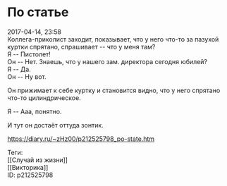 По статье
==========

   
 2017-04-14, 23:58   
  Коллега-приколист заходит, показывает, что у него что-то за пазухой куртки спрятано, спрашивает -- что у меня там?   
 Я -- Пистолет!   
 Он -- Нет. Знаешь, что у нашего зам. директора сегодня юбилей?   
 Я -- Да.   
 Он -- Ну вот.   
   
 Он прижимает к себе куртку и становится видно, что у него спрятано что-то цилиндрическое.   
   
 Я -- Ааа, понятно.   
   
 И тут он достаёт оттуда зонтик.   
    
 <https://diary.ru/~zHz00/p212525798_po-state.htm>   
   
 Теги:   
 [[Случай из жизни]]   
 [[Викторика]]   
 ID: p212525798